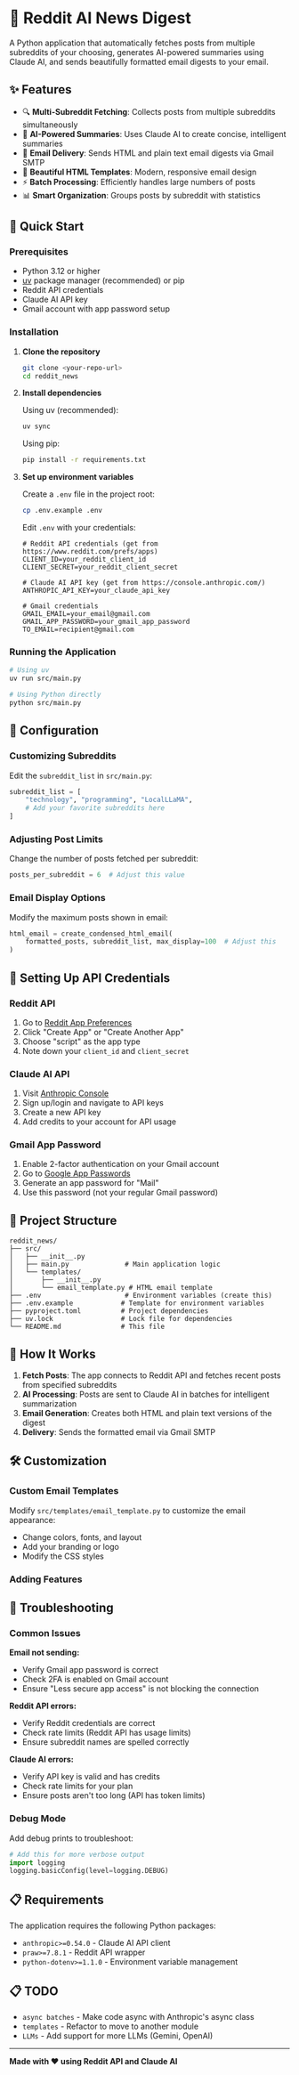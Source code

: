 # 📰 Reddit AI News Digest

A Python application that automatically fetches posts from multiple subreddits of your choosing, generates AI-powered summaries using Claude AI, and sends beautifully formatted email digests to your email.

## ✨ Features

- 🔍 **Multi-Subreddit Fetching**: Collects posts from multiple subreddits simultaneously
- 🤖 **AI-Powered Summaries**: Uses Claude AI to create concise, intelligent summaries
- 📧 **Email Delivery**: Sends HTML and plain text email digests via Gmail SMTP
- 🎨 **Beautiful HTML Templates**: Modern, responsive email design
- ⚡ **Batch Processing**: Efficiently handles large numbers of posts
- 📊 **Smart Organization**: Groups posts by subreddit with statistics

## 🚀 Quick Start

### Prerequisites

- Python 3.12 or higher
- [uv](https://docs.astral.sh/uv/) package manager (recommended) or pip
- Reddit API credentials
- Claude AI API key
- Gmail account with app password setup

### Installation

1. **Clone the repository**
   ```bash
   git clone <your-repo-url>
   cd reddit_news
   ```

2. **Install dependencies**
   
   Using uv (recommended):
   ```bash
   uv sync
   ```
   
   Using pip:
   ```bash
   pip install -r requirements.txt
   ```

3. **Set up environment variables**
   
   Create a `.env` file in the project root:
   ```bash
   cp .env.example .env
   ```
   
   Edit `.env` with your credentials:
   ```env
   # Reddit API credentials (get from https://www.reddit.com/prefs/apps)
   CLIENT_ID=your_reddit_client_id
   CLIENT_SECRET=your_reddit_client_secret
   
   # Claude AI API key (get from https://console.anthropic.com/)
   ANTHROPIC_API_KEY=your_claude_api_key
   
   # Gmail credentials
   GMAIL_EMAIL=your_email@gmail.com
   GMAIL_APP_PASSWORD=your_gmail_app_password
   TO_EMAIL=recipient@gmail.com
   ```

### Running the Application

```bash
# Using uv
uv run src/main.py

# Using Python directly
python src/main.py
```

## 🔧 Configuration

### Customizing Subreddits

Edit the `subreddit_list` in `src/main.py`:

```python
subreddit_list = [
    "technology", "programming", "LocalLLaMA",    
    # Add your favorite subreddits here
]
```

### Adjusting Post Limits

Change the number of posts fetched per subreddit:

```python
posts_per_subreddit = 6  # Adjust this value
```

### Email Display Options

Modify the maximum posts shown in email:

```python
html_email = create_condensed_html_email(
    formatted_posts, subreddit_list, max_display=100  # Adjust this
)
```

## 🔑 Setting Up API Credentials

### Reddit API

1. Go to [Reddit App Preferences](https://www.reddit.com/prefs/apps)
2. Click "Create App" or "Create Another App"
3. Choose "script" as the app type
4. Note down your `client_id` and `client_secret`

### Claude AI API

1. Visit [Anthropic Console](https://console.anthropic.com/)
2. Sign up/login and navigate to API keys
3. Create a new API key
4. Add credits to your account for API usage

### Gmail App Password

1. Enable 2-factor authentication on your Gmail account
2. Go to [Google App Passwords](https://myaccount.google.com/apppasswords)
3. Generate an app password for "Mail"
4. Use this password (not your regular Gmail password)

## 📁 Project Structure

```
reddit_news/
├── src/
│   ├── __init__.py
│   ├── main.py              # Main application logic
│   └── templates/
│       ├── __init__.py
│       └── email_template.py # HTML email template
├── .env                     # Environment variables (create this)
├── .env.example            # Template for environment variables
├── pyproject.toml          # Project dependencies
├── uv.lock                 # Lock file for dependencies
└── README.md               # This file
```

## 🎯 How It Works

1. **Fetch Posts**: The app connects to Reddit API and fetches recent posts from specified subreddits
2. **AI Processing**: Posts are sent to Claude AI in batches for intelligent summarization
3. **Email Generation**: Creates both HTML and plain text versions of the digest
4. **Delivery**: Sends the formatted email via Gmail SMTP

## 🛠️ Customization

### Custom Email Templates

Modify `src/templates/email_template.py` to customize the email appearance:

- Change colors, fonts, and layout
- Add your branding or logo
- Modify the CSS styles

### Adding Features

## 🐛 Troubleshooting

### Common Issues

**Email not sending:**
- Verify Gmail app password is correct
- Check 2FA is enabled on Gmail account
- Ensure "Less secure app access" is not blocking the connection

**Reddit API errors:**
- Verify Reddit credentials are correct
- Check rate limits (Reddit API has usage limits)
- Ensure subreddit names are spelled correctly

**Claude AI errors:**
- Verify API key is valid and has credits
- Check rate limits for your plan
- Ensure posts aren't too long (API has token limits)

### Debug Mode

Add debug prints to troubleshoot:

```python
# Add this for more verbose output
import logging
logging.basicConfig(level=logging.DEBUG)
```

## 📋 Requirements

The application requires the following Python packages:

- `anthropic>=0.54.0` - Claude AI API client
- `praw>=7.8.1` - Reddit API wrapper
- `python-dotenv>=1.1.0` - Environment variable management

## 📋 TODO

- `async batches` - Make code async with Anthropic's async class
- `templates` - Refactor to move to another module
- `LLMs` - Add support for more LLMs (Gemini, OpenAI)

---

**Made with ❤️ using Reddit API and Claude AI**
